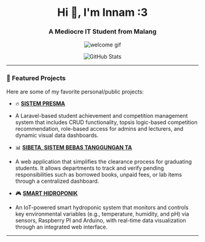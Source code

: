 <h1 align="center">Hi 👋, I'm Innam :3 </h1>
<h3 align="center">A Mediocre IT Student from Malang</h3>

<p align="center">
  <img src="https://media1.tenor.com/m/NwnpLDIn5gcAAAAC/saiba-momoi-saiba-midori.gif" alt="welcome gif" />
</p>

<p align="center">
  <img src="https://github-readme-stats.vercel.app/api?username=sukinnamz&show_icons=true&theme=tokyonight" alt="GitHub Stats" />
</p>

---

### 📌 Featured Projects

Here are some of my favorite personal/public projects:

- 🔥 [**SISTEM PRESMA**](https://github.com/sukinnamz/PBL-PRESMA)
- A Laravel-based student achievement and competition management system that includes CRUD functionality, topsis logic-based competition recommendation, role-based access for admins and lecturers, and dynamic visual data dashboards.

- 📊 [**SIBETA, SISTEM BEBAS TANGGUNGAN TA**](https://github.com/sukinnamz/Sistem-Informasi-Bebas-Tanggungan-TA)
- A web application that simplifies the clearance process for graduating students. It allows departments to track and verify pending responsibilities such as borrowed books, unpaid fees, or lab items through a centralized dashboard.

- 🎮 [**SMART HIDROPONIK**](https://github.com/sukinnamz/IOT-Hidroponik)
- An IoT-powered smart hydroponic system that monitors and controls key environmental variables (e.g., temperature, humidity, and pH) via sensors, Raspberry PI and Arduino, with real-time data visualization through an integrated web interface.

---

